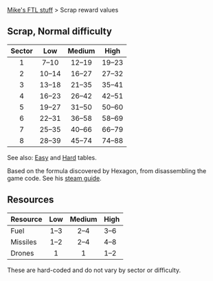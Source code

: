 [Mike's FTL stuff](https://mikehopley.github.io/Mikes-FTL-stuff/) > Scrap reward values

## Scrap, Normal difficulty

| Sector | Low          | Medium      | High        |
|:------:|:------------:|:-----------:|:-----------:|
| 1      | 7&ndash;10   | 12&ndash;19 | 19&ndash;23 |
| 2      | 10&ndash;14  | 16&ndash;27 | 27&ndash;32 |
| 3      | 13&ndash;18  | 21&ndash;35 | 35&ndash;41 |
| 4      | 16&ndash;23  | 26&ndash;42 | 42&ndash;51 |
| 5      | 19&ndash;27  | 31&ndash;50 | 50&ndash;60 |
| 6      | 22&ndash;31  | 36&ndash;58 | 58&ndash;69 |
| 7      | 25&ndash;35  | 40&ndash;66 | 66&ndash;79 |
| 8      | 28&ndash;39  | 45&ndash;74 | 74&ndash;88 |


See also: [Easy](/ftl-scrap/easy) and [Hard](/ftl-scrap/) tables.

Based on the formula discovered by Hexagon, from disassembling the game code. See his [steam guide](https://steamcommunity.com/sharedfiles/filedetails/?id=2127539536).

## Resources

| Resource | Low       | Medium    | High      |
|----------|:---------:|:---------:|-----------|
| Fuel     | 1&ndash;3 | 2&ndash;4 | 3&ndash;6 |
| Missiles | 1&ndash;2 | 2&ndash;4 | 4&ndash;8 |
| Drones   | 1         | 1         | 1&ndash;2 |

These are hard-coded and do not vary by sector or difficulty.
